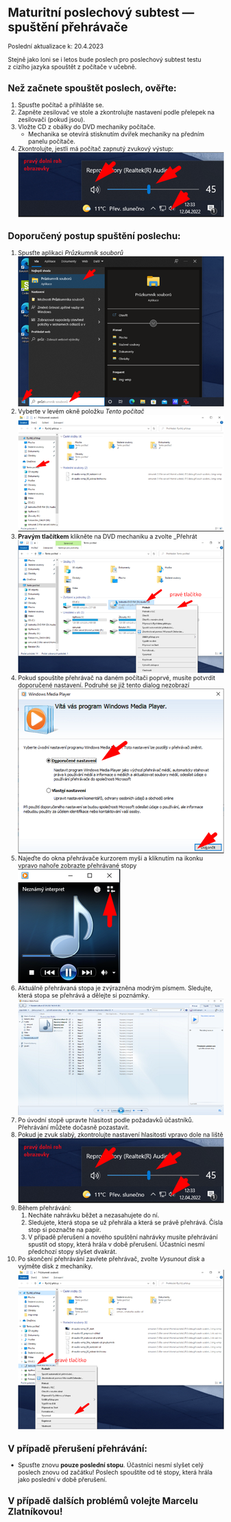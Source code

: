 # Maturitní poslechový subtest — spuštění přehrávače

Poslední aktualizace k: 20.4.2023

Stejně jako loni se i letos bude poslech pro poslechový subtest testu z&nbsp;cizího jazyka spouštět z&nbsp;počítače v&nbsp;učebně.

## Než začnete spouštět poslech, ověřte:

1. Spusťte počítač a přihlášte se.
2. Zapněte zesilovač ve stole a zkontrolujte nastavení podle přelepek na zesilovači (pokud jsou).
2. Vložte CD z&nbsp;obálky do DVD mechaniky počítače.
    - Mechanika se otevírá stisknutím dvířek mechaniky na předním panelu počítače.
3. Zkontrolujte, jestli má počítač zapnutý zvukový výstup:
    ![Kontrola zvukového výstupu](img/mat-cd_07_hlasitost.png)

## Doporučený postup spuštění poslechu:

1. Spusťte aplikaci _Průzkumník souborů_  
   ![Spuštění průzkumníka souborů](img/mat-cd_01_pruzkumnik.png)
1. Vyberte v&nbsp;levém okně položku _Tento počítač_  
   ![Zobrazení jednotek počítače](img/mat-cd_02_tento-pocitac.png)
1. **Pravým tlačítkem** klikněte na DVD mechaniku a zvolte _Přehrát  
   ![Spuštění přehrávání](img/mat-cd_03_spustit.png)
1. Pokud spouštíte přehrávač na daném počítači poprvé, musíte potvrdit doporučené nastavení. Podruhé se již tento dialog nezobrazí  
   ![](img/mat-cd_04_wmp-nastaveni.png)
1. Najeďte do okna přehrávače kurzorem myši a kliknutím na ikonku vpravo nahoře zobrazte přehrávané stopy  
   ![](img/mat-cd_05_zobraz-stopy.png)
1. Aktuálně přehrávaná stopa je zvýrazněna modrým písmem. Sledujte, která stopa se přehrává a dělejte si poznámky.  
   ![](img/mat-cd_06_zobrazeni-stop.png)
1. Po úvodní stopě upravte hlasitost podle požadavků účastníků. Přehrávání můžete dočasně pozastavit.
1. Pokud je zvuk slabý, zkontrolujte nastavení hlasitosti vpravo dole na liště  
   ![](img/mat-cd_07_hlasitost.png)
1. Během přehrávání:
    1. Necháte nahrávku běžet a nezasahujete do ní.
    2. Sledujete, která stopa se už přehrála a která se právě přehrává. Čísla stop si poznačte na papír.
    3. V&nbsp;případě přerušení a nového spuštění nahrávky musíte přehrávání spustit od stopy, která hrála v&nbsp;době přerušení. Účastníci nesmí předchozí stopy slyšet dvakrát.
1. Po skončení přehrávání zavřete přehrávač, zvolte _Vysunout disk_ a vyjměte disk z&nbsp;mechaniky.  
   ![](img/mat-cd_08_vysunout.png)

## V&nbsp;případě přerušení přehrávání:

- Spusťte znovu **pouze poslední stopu**. Účastníci nesmí slyšet celý poslech znovu od začátku!
    Poslech spouštíte od té stopy, která hrála jako poslední v&nbsp;době přerušení.

## V&nbsp;případě dalších problémů volejte Marcelu Zlatníkovou!
